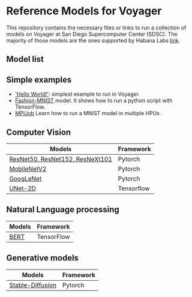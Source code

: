 # Reference Models for Voyager
This repository contains the necessary files or links to run a collection of models on Voyager at San Diego Supercomputer Center (SDSC). The majority of those models are the ones supported by Habana Labs [link](https://github.com/HabanaAI/Model-References).

## Model list

## Simple examples
- ['Hello World!'](helloworld): simplest example to run in Voyager.
- [Fashion-MNIST](TensorFlow/examples/Fashion-MNIST) model. It shows how to run a python script with TensorFlow.
- [MPIJob](TensorFlow/examples/MPIJob) Learn how to run a MNIST model in multiple HPUs. 

## Computer Vision
| Models                                                                                | Framework  |
| ------------------------------------------------------------------------------------- | ---------- |
| [ResNet50, ResNet152, ResNeXt101](PyTorch/computer_vision/classification/torchvision) | Pytorch    |
| [MobileNetV2](PyTorch/computer_vision/classification/torchvision)                     | Pytorch    |
| [GoogLeNet](PyTorch/computer_vision/classification/torchvision)                       | Pytorch    |
| [UNet-2D](TensorFlow/computer_vision/Unet2D)                                          | Tensorflow |


## Natural Language processing
| Models                      | Framework  |
| --------------------------- | ---------- |
| [BERT](TensorFlow/nlp/bert) | TensorFlow |

## Generative models
| Models                                                         | Framework  |
| -------------------------------------------------------------- | ---------- |
| [Stable-Diffusion](PyTorch/generative_models/stable-diffusion) | Pytorch    |
